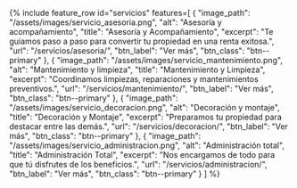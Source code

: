 {% include feature_row id="servicios" features=[
  {
    "image_path": "/assets/images/servicio_asesoria.png",
    "alt": "Asesoría y acompañamiento",
    "title": "Asesoría y Acompañamiento",
    "excerpt": "Te guiamos paso a paso para convertir tu propiedad en una renta exitosa.",
    "url": "/servicios/asesoria/",
    "btn_label": "Ver más",
    "btn_class": "btn--primary"
  },
  {
    "image_path": "/assets/images/servicio_mantenimiento.png",
    "alt": "Mantenimiento y limpieza",
    "title": "Mantenimiento y Limpieza",
    "excerpt": "Coordinamos limpiezas, reparaciones y mantenimientos preventivos.",
    "url": "/servicios/mantenimiento/",
    "btn_label": "Ver más",
    "btn_class": "btn--primary"
  },
  {
    "image_path": "/assets/images/servicio_decoracion.png",
    "alt": "Decoración y montaje",
    "title": "Decoración y Montaje",
    "excerpt": "Preparamos tu propiedad para destacar entre las demás.",
    "url": "/servicios/decoracion/",
    "btn_label": "Ver más",
    "btn_class": "btn--primary"
  },
  {
    "image_path": "/assets/images/servicio_administracion.png",
    "alt": "Administración total",
    "title": "Administración Total",
    "excerpt": "Nos encargamos de todo para que tú disfrutes de los beneficios.",
    "url": "/servicios/administracion/",
    "btn_label": "Ver más",
    "btn_class": "btn--primary"
  }
] %}

